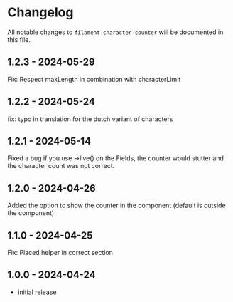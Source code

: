 # Changelog

All notable changes to `filament-character-counter` will be documented in this file.

## 1.2.3 - 2024-05-29

Fix: Respect maxLength in combination with characterLimit

## 1.2.2 - 2024-05-24

fix: typo in translation for the dutch variant of characters

## 1.2.1 - 2024-05-14

Fixed a bug if you use ->live() on the Fields, the counter would stutter and the character count was not correct.

## 1.2.0 - 2024-04-26

Added the option to show the counter in the component (default is outside the component)

## 1.1.0 - 2024-04-25

Fix: Placed helper in correct section

## 1.0.0 - 2024-04-24

- initial release
